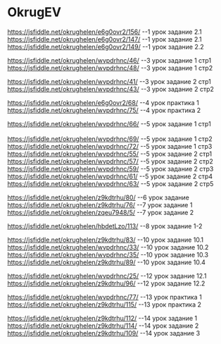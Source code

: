 # OkrugEV


https://jsfiddle.net/okrughelen/e6g0ovr2/156/ --1 урок задание 2.1<br>
https://jsfiddle.net/okrughelen/e6g0ovr2/147/ --1 урок задание 2.1<br>
https://jsfiddle.net/okrughelen/e6g0ovr2/149/ --1 урок задание 2.2<br>

https://jsfiddle.net/okrughelen/wvpdrhnc/46/ --3 урок задание 1 cтр1<br>
https://jsfiddle.net/okrughelen/wvpdrhnc/48/ --3 урок задание 1 стр2<br>

https://jsfiddle.net/okrughelen/wvpdrhnc/41/ --3 урок задание 2 стр1<br>
https://jsfiddle.net/okrughelen/wvpdrhnc/43/ --3 урок задание 2 стр2<br>

https://jsfiddle.net/okrughelen/e6g0ovr2/68/  --4 урок практика 1<br>
https://jsfiddle.net/okrughelen/wvpdrhnc/75/ --4 урок практика 2<br>

https://jsfiddle.net/okrughelen/wvpdrhnc/66/ --5 урок задание 1 cтр1<br>  
https://jsfiddle.net/okrughelen/wvpdrhnc/69/ --5 урок задание 1 cтр2<br>
https://jsfiddle.net/okrughelen/wvpdrhnc/72/ --5 урок задание 1 cтр3<br>
https://jsfiddle.net/okrughelen/wvpdrhnc/55/   --5 урок задание 2 cтр1<br>
https://jsfiddle.net/okrughelen/wvpdrhnc/57/   --5 урок задание 2 cтр2<br>
https://jsfiddle.net/okrughelen/wvpdrhnc/59/   --5 урок задание 2 cтр3<br>
https://jsfiddle.net/okrughelen/wvpdrhnc/61/   --5 урок задание 2 cтр4<br>
https://jsfiddle.net/okrughelen/wvpdrhnc/63/  --5 урок задание 2 cтр5<br>

https://jsfiddle.net/okrughelen/z9kdtrhu/80/  --6 урок задание<br>
https://jsfiddle.net/okrughelen/z9kdtrhu/76/  --7 урок задание 1<br>
https://jsfiddle.net/okrughelen/zqeu7948/5/   --7 урок задание 2<br>

https://jsfiddle.net/okrughelen/hbdetLzo/113/ --8 урок задание 1-2<br>

https://jsfiddle.net/okrughelen/z9kdtrhu/83/ --10 урок задание 10.1<br>
https://jsfiddle.net/okrughelen/wvpdrhnc/33/ --10 урок задание 10.2<br>
https://jsfiddle.net/okrughelen/wvpdrhnc/35/ --10 урок задание 10.3<br>
https://jsfiddle.net/okrughelen/z9kdtrhu/89/ --10 урок задание 10.4<br>

https://jsfiddle.net/okrughelen/wvpdrhnc/25/ --12 урок задание 12.1<br>
https://jsfiddle.net/okrughelen/z9kdtrhu/96/ --12 урок задание 12.2<br>


https://jsfiddle.net/okrughelen/wvpdrhnc/77/ --13 урок практика 1<br>
https://jsfiddle.net/okrughelen/z9kdtrhu/115/ --13 урок практика 2<br>

https://jsfiddle.net/okrughelen/z9kdtrhu/112/ --14 урок задание 1<br>
https://jsfiddle.net/okrughelen/z9kdtrhu/114/ --14 урок задание 2<br>
https://jsfiddle.net/okrughelen/z9kdtrhu/109/ --14 урок задание 3<br>